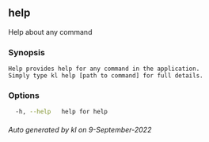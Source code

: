 ## help

Help about any command

### Synopsis

```
Help provides help for any command in the application.
Simply type kl help [path to command] for full details.
```

### Options

```bash
  -h, --help   help for help
```



###### Auto generated by kl on 9-September-2022
